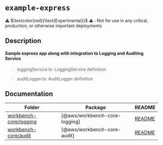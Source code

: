 # `example-express`

⚠️ $\textcolor{red}{\text{Experimental}}$ ⚠️ : Not for use in any critical, production, or otherwise important deployments

## Description

#### Sample express app along with integration to Logging and Auditing Service

> loggingService.ts: LoggingService definition

> auditLogger.ts: AuditLogger definition

## Documentation

| Folder | Package | README |
| ------ | ------- | ------ |
| [workbench-core/logging](./workbench-core/logging/) | [@aws/workbench-core-logging] | [README](./workbench-core/logging/README.md)
| [workbench-core/audit](./workbench-core/audit/) | [@aws/workbench-core-audit] | [README](./workbench-core/audit/README.md)
